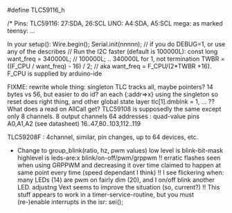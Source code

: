 #define TLC59116_h

/*
  Pins:
TLC59116: 27:SDA, 26:SCL
UNO: A4:SDA, A5:SCL
mega: as marked
teensy: ...

  In your setup():
Wire.begin();
Serial.init(nnnnn); // if you do DEBUG=1, or use any of the describes
// Run the I2C faster (default is 100000L):
const long want_freq = 340000L; // 100000L; .. 340000L for 1, not termination
TWBR = ((F_CPU / want_freq) - 16) / 2; // aka want_freq = F_CPU/(2*TWBR +16). F_CPU is supplied by arduino-ide


  FIXME: rewrite whole thing:
singleton TLC
  tracks all, maybe pointers? 14 bytes vs 56, but easier to do id?
an each {:addr=>x} using the singleton
so reset does right thing, and other global state
layer
  tlc[1].dmblnk = 1, ...
  ?? What does a read on AllCall get?
  TLC59108 is supposedly the same except only 8 channels.
8 output channels
64 addresses : quad-value pins A0,A1,A2 (see datasheet)
  16..47,80..103,112..119

  TLC59208F : 4channel, similar, pin changes, up to 64 devices, etc.
  * Change to group_blink(ratio, hz, pwm values)
low level is blink-bit-mask
highlevel is leds-are:x blink/on-off/pwm/grppwm
  !! erratic flashes seen when using GRPPWM and decreasing it over time
  claimed to happen at same point every time (speed dependant I think)
  !! I see flickering when: many LEDs (14) are pwm on fairly dim (20), and I on/off blink another LED.
  adjustng Vext seems to improve the situation (so, current?)
  !! This stuff appears to work in a timer-service-routine, but you must (re-)enable interrupts in the isr: sei();


